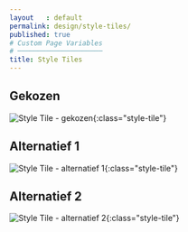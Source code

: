 ```yaml
---
layout   : default
permalink: design/style-tiles/
published: true
# Custom Page Variables
# ─────────────────────
title: Style Tiles
---
```


Gekozen
-------
![Style Tile - gekozen](/1718-nmd3-project-decramer-denhaeze/images/style_tiles/style_tile2.jpg){:class="style-tile"}

Alternatief 1
-------------
![Style Tile - alternatief 1](/1718-nmd3-project-decramer-denhaeze/images/style_tiles/style_tile1.jpg){:class="style-tile"}

Alternatief 2
-------------
![Style Tile - alternatief 2](/1718-nmd3-project-decramer-denhaeze/images/style_tiles/style_tile3.jpg){:class="style-tile"}